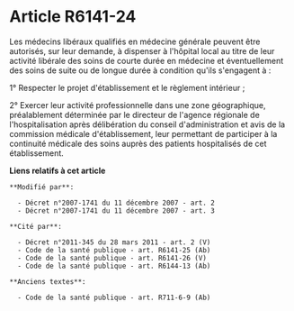 # Article R6141-24

Les médecins libéraux qualifiés en médecine générale peuvent être autorisés, sur leur demande, à dispenser à l'hôpital local
au titre de leur activité libérale des soins de courte durée en médecine et éventuellement des soins de suite ou de longue
durée à condition qu'ils s'engagent à :

1° Respecter le projet d'établissement et le règlement intérieur ;

2° Exercer leur activité professionnelle dans une zone géographique, préalablement déterminée par le directeur de l'agence
régionale de l'hospitalisation après délibération du conseil d'administration et avis de la commission médicale
d'établissement, leur permettant de participer à la continuité médicale des soins auprès des patients hospitalisés  de cet
établissement.

**Liens relatifs à cet article**

	**Modifié par**:

	  - Décret n°2007-1741 du 11 décembre 2007 - art. 2
	  - Décret n°2007-1741 du 11 décembre 2007 - art. 3

	**Cité par**:

	  - Décret n°2011-345 du 28 mars 2011 - art. 2 (V)
	  - Code de la santé publique - art. R6141-25 (Ab)
	  - Code de la santé publique - art. R6141-26 (V)
	  - Code de la santé publique - art. R6144-13 (Ab)

	**Anciens textes**:

	  - Code de la santé publique - art. R711-6-9 (Ab)
